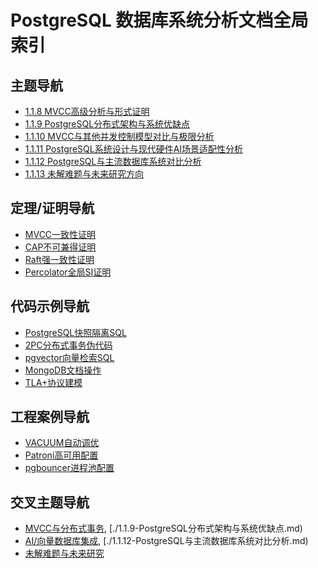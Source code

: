 # PostgreSQL 数据库系统分析文档全局索引

## 主题导航

- [1.1.8 MVCC高级分析与形式证明](./1.1.8-MVCC高级分析与形式证明.md)
- [1.1.9 PostgreSQL分布式架构与系统优缺点](./1.1.9-PostgreSQL分布式架构与系统优缺点.md)
- [1.1.10 MVCC与其他并发控制模型对比与极限分析](./1.1.10-MVCC与其他并发控制模型对比与极限分析.md)
- [1.1.11 PostgreSQL系统设计与现代硬件AI场景适配性分析](./1.1.11-PostgreSQL系统设计与现代硬件AI场景适配性分析.md)
- [1.1.12 PostgreSQL与主流数据库系统对比分析](./1.1.12-PostgreSQL与主流数据库系统对比分析.md)
- [1.1.13 未解难题与未来研究方向](./1.1.13-未解难题与未来研究方向.md)

## 定理/证明导航

- [MVCC一致性证明](./1.1.8-MVCC高级分析与形式证明.md#14-mvcc正确性定理)
- [CAP不可兼得证明](./1.1.9-PostgreSQL分布式架构与系统优缺点.md#43-分布式mvcc的cap权衡分析)
- [Raft强一致性证明](./1.1.12-PostgreSQL与主流数据库系统对比分析.md#35-定理与推论)
- [Percolator全局SI证明](./1.1.12-PostgreSQL与主流数据库系统对比分析.md#25-定理与推论)

## 代码示例导航

- [PostgreSQL快照隔离SQL](./1.1.8-MVCC高级分析与形式证明.md#12-快照隔离的形式化)
- [2PC分布式事务伪代码](./1.1.9-PostgreSQL分布式架构与系统优缺点.md#33-分布式事务协议的形式化)
- [pgvector向量检索SQL](./1.1.11-PostgreSQL系统设计与现代硬件AI场景适配性分析.md#44-工程案例)
- [MongoDB文档操作](./1.1.12-PostgreSQL与主流数据库系统对比分析.md#44-工程案例与对比表)
- [TLA+协议建模](./1.1.13-未解难题与未来研究方向.md#22-可验证性与自动化证明)

## 工程案例导航

- [VACUUM自动调优](./1.1.8-MVCC高级分析与形式证明.md#53-mvcc垃圾回收的复杂度分析)
- [Patroni高可用配置](./1.1.9-PostgreSQL分布式架构与系统优缺点.md#44-patronistolon的高可用模型分析)
- [pgbouncer进程池配置](./1.1.11-PostgreSQL系统设计与现代硬件AI场景适配性分析.md#24-工程案例)

## 交叉主题导航

- [MVCC与分布式事务](./1.1.8-MVCC高级分析与形式证明.md), [./1.1.9-PostgreSQL分布式架构与系统优缺点.md)
- [AI/向量数据库集成](./1.1.11-PostgreSQL系统设计与现代硬件AI场景适配性分析.md), [./1.1.12-PostgreSQL与主流数据库系统对比分析.md)
- [未解难题与未来研究](./1.1.13-未解难题与未来研究方向.md)
